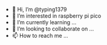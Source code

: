 - 👋 Hi, I’m @typing1379
- 👀 I’m interested in raspberry pi pico
- 🌱 I’m currently learning ...
- 💞️ I’m looking to collaborate on ...
- 📫 How to reach me ...

<!---
typing1379/typing1379 is a ✨ special ✨ repository because its `README.md` (this file) appears on your GitHub profile.
You can click the Preview link to take a look at your changes.
--->
